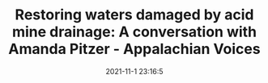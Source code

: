 ---
"title": "Restoring waters damaged by acid mine drainage: A conversation with Amanda Pitzer - Appalachian Voices"
"date": "2021-11-1 23:16:5"
"feed_name": "GOOGLENEWSMINING"
"feed_website": "https://news.google.com/search?q=mining%2Bincident&hl=en-US&gl=US&ceid=US:en"
"feed_rss": "https://news.google.com/rss/search?q=mining%2Bincident&hl=en-US&gl=US&ceid=US:en"
"link": "https://appvoices.org/2021/11/01/restoring-waters-amd-cheat/"
"source": "{'href': 'https://appvoices.org', 'title': 'Appalachian Voices'}"
"file": "_posts/2021-1-1-21b52464dfcb972b6e640ed4d8cc36065aae2f3d.md"
"accident": "0"
"drilling": "0"
"dead": "0"
"injured": "0"
"arrested": "0"
"place": "unknown place"
"where": "unknown site"
"causes": "unknown"
"place_uri": "unknown place"
---